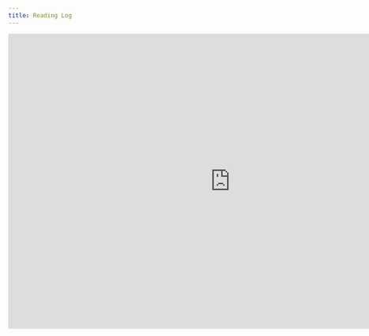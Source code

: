 ```yaml
---
title: Reading Log
---
```


<center><iframe src='https://cdn.knightlab.com/libs/timeline3/latest/embed/index.html?source=1wNbJv1Zf4Oichj3-dEQXE_lXVCwuYQjaoyU1gGQQqk4&font=Default&lang=en&start_at_end=true&width=900&height=600' width=900 height=600 frameborder=0></center>
